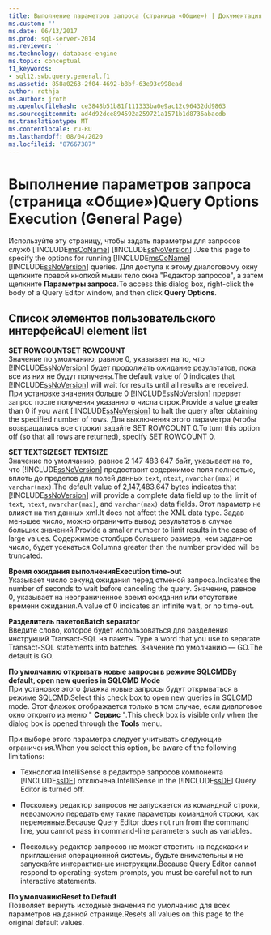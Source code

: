 ```yaml
---
title: Выполнение параметров запроса (страница «Общие») | Документация Майкрософт
ms.custom: ''
ms.date: 06/13/2017
ms.prod: sql-server-2014
ms.reviewer: ''
ms.technology: database-engine
ms.topic: conceptual
f1_keywords:
- sql12.swb.query.general.f1
ms.assetid: 858a0263-2f04-4692-b8bf-63e93c998ead
author: rothja
ms.author: jroth
ms.openlocfilehash: ce3848b51b81f111333ba0e9ac12c96432dd9863
ms.sourcegitcommit: ad4d92dce894592a259721a1571b1d8736abacdb
ms.translationtype: MT
ms.contentlocale: ru-RU
ms.lasthandoff: 08/04/2020
ms.locfileid: "87667387"
---
```

# <a name="query-options-execution-general-page"></a><span data-ttu-id="6d93f-102">Выполнение параметров запроса (страница «Общие»)</span><span class="sxs-lookup"><span data-stu-id="6d93f-102">Query Options Execution (General Page)</span></span>
  <span data-ttu-id="6d93f-103">Используйте эту страницу, чтобы задать параметры для запросов служб [!INCLUDE[msCoName](../includes/msconame-md.md)] [!INCLUDE[ssNoVersion](../includes/ssnoversion-md.md)] .</span><span class="sxs-lookup"><span data-stu-id="6d93f-103">Use this page to specify the options for running [!INCLUDE[msCoName](../includes/msconame-md.md)] [!INCLUDE[ssNoVersion](../includes/ssnoversion-md.md)] queries.</span></span> <span data-ttu-id="6d93f-104">Для доступа к этому диалоговому окну щелкните правой кнопкой мыши тело окна "Редактор запросов", а затем щелкните **Параметры запроса**.</span><span class="sxs-lookup"><span data-stu-id="6d93f-104">To access this dialog box, right-click the body of a Query Editor window, and then click **Query Options**.</span></span>  
  
## <a name="ui-element-list"></a><span data-ttu-id="6d93f-105">Список элементов пользовательского интерфейса</span><span class="sxs-lookup"><span data-stu-id="6d93f-105">UI element list</span></span>  
 <span data-ttu-id="6d93f-106">**SET ROWCOUNT**</span><span class="sxs-lookup"><span data-stu-id="6d93f-106">**SET ROWCOUNT**</span></span>  
 <span data-ttu-id="6d93f-107">Значение по умолчанию, равное 0, указывает на то, что [!INCLUDE[ssNoVersion](../includes/ssnoversion-md.md)] будет продолжать ожидание результатов, пока все из них не будут получены.</span><span class="sxs-lookup"><span data-stu-id="6d93f-107">The default value of 0 indicates that [!INCLUDE[ssNoVersion](../includes/ssnoversion-md.md)] will wait for results until all results are received.</span></span> <span data-ttu-id="6d93f-108">При установке значения больше 0 [!INCLUDE[ssNoVersion](../includes/ssnoversion-md.md)] прервет запрос после получения указанного числа строк.</span><span class="sxs-lookup"><span data-stu-id="6d93f-108">Provide a value greater than 0 if you want [!INCLUDE[ssNoVersion](../includes/ssnoversion-md.md)] to halt the query after obtaining the specified number of rows.</span></span> <span data-ttu-id="6d93f-109">Для выключения этого параметра (чтобы возвращались все строки) задайте SET ROWCOUNT 0.</span><span class="sxs-lookup"><span data-stu-id="6d93f-109">To turn this option off (so that all rows are returned), specify SET ROWCOUNT 0.</span></span>  
  
 <span data-ttu-id="6d93f-110">**SET TEXTSIZE**</span><span class="sxs-lookup"><span data-stu-id="6d93f-110">**SET TEXTSIZE**</span></span>  
 <span data-ttu-id="6d93f-111">Значение по умолчанию, равное 2 147 483 647 байт, указывает на то, что [!INCLUDE[ssNoVersion](../includes/ssnoversion-md.md)] предоставит содержимое поля полностью, вплоть до пределов для полей данных `text`, `ntext`, `nvarchar(max)` и `varchar(max)`.</span><span class="sxs-lookup"><span data-stu-id="6d93f-111">The default value of 2,147,483,647 bytes indicates that [!INCLUDE[ssNoVersion](../includes/ssnoversion-md.md)] will provide a complete data field up to the limit of `text`, `ntext`, `nvarchar(max)`, and `varchar(max)` data fields.</span></span> <span data-ttu-id="6d93f-112">Этот параметр не влияет на тип данных xml.</span><span class="sxs-lookup"><span data-stu-id="6d93f-112">It does not affect the XML data type.</span></span> <span data-ttu-id="6d93f-113">Задав меньшее число, можно ограничить вывод результатов в случае больших значений.</span><span class="sxs-lookup"><span data-stu-id="6d93f-113">Provide a smaller number to limit results in the case of large values.</span></span> <span data-ttu-id="6d93f-114">Содержимое столбцов большего размера, чем заданное число, будет усекаться.</span><span class="sxs-lookup"><span data-stu-id="6d93f-114">Columns greater than the number provided will be truncated.</span></span>  
  
 <span data-ttu-id="6d93f-115">**Время ожидания выполнения**</span><span class="sxs-lookup"><span data-stu-id="6d93f-115">**Execution time-out**</span></span>  
 <span data-ttu-id="6d93f-116">Указывает число секунд ожидания перед отменой запроса.</span><span class="sxs-lookup"><span data-stu-id="6d93f-116">Indicates the number of seconds to wait before canceling the query.</span></span> <span data-ttu-id="6d93f-117">Значение, равное 0, указывает на неограниченное время ожидания или отсутствие времени ожидания.</span><span class="sxs-lookup"><span data-stu-id="6d93f-117">A value of 0 indicates an infinite wait, or no time-out.</span></span>  
  
 <span data-ttu-id="6d93f-118">**Разделитель пакетов**</span><span class="sxs-lookup"><span data-stu-id="6d93f-118">**Batch separator**</span></span>  
 <span data-ttu-id="6d93f-119">Введите слово, которое будет использоваться для разделения инструкций Transact-SQL на пакеты.</span><span class="sxs-lookup"><span data-stu-id="6d93f-119">Type a word that you use to separate Transact-SQL statements into batches.</span></span> <span data-ttu-id="6d93f-120">Значение по умолчанию — GO.</span><span class="sxs-lookup"><span data-stu-id="6d93f-120">The default is GO.</span></span>  
  
 <span data-ttu-id="6d93f-121">**По умолчанию открывать новые запросы в режиме SQLCMD**</span><span class="sxs-lookup"><span data-stu-id="6d93f-121">**By default, open new queries in SQLCMD Mode**</span></span>  
 <span data-ttu-id="6d93f-122">При установке этого флажка новые запросы будут открываться в режиме SQLCMD.</span><span class="sxs-lookup"><span data-stu-id="6d93f-122">Select this check box to open new queries in SQLCMD mode.</span></span> <span data-ttu-id="6d93f-123">Этот флажок отображается только в том случае, если диалоговое окно открыто из меню " **Сервис** ".</span><span class="sxs-lookup"><span data-stu-id="6d93f-123">This check box is visible only when the dialog box is opened through the **Tools** menu.</span></span>  
  
 <span data-ttu-id="6d93f-124">При выборе этого параметра следует учитывать следующие ограничения.</span><span class="sxs-lookup"><span data-stu-id="6d93f-124">When you select this option, be aware of the following limitations:</span></span>  
  
-   <span data-ttu-id="6d93f-125">Технология IntelliSense в редакторе запросов компонента [!INCLUDE[ssDE](../includes/ssde-md.md)] отключена.</span><span class="sxs-lookup"><span data-stu-id="6d93f-125">IntelliSense in the [!INCLUDE[ssDE](../includes/ssde-md.md)] Query Editor is turned off.</span></span>  
  
-   <span data-ttu-id="6d93f-126">Поскольку редактор запросов не запускается из командной строки, невозможно передать ему такие параметры командной строки, как переменные.</span><span class="sxs-lookup"><span data-stu-id="6d93f-126">Because Query Editor does not run from the command line, you cannot pass in command-line parameters such as variables.</span></span>  
  
-   <span data-ttu-id="6d93f-127">Поскольку редактор запросов не может ответить на подсказки и приглашения операционной системы, будьте внимательны и не запускайте интерактивные инструкции.</span><span class="sxs-lookup"><span data-stu-id="6d93f-127">Because Query Editor cannot respond to operating-system prompts, you must be careful not to run interactive statements.</span></span>  
  
 <span data-ttu-id="6d93f-128">**По умолчанию**</span><span class="sxs-lookup"><span data-stu-id="6d93f-128">**Reset to Default**</span></span>  
 <span data-ttu-id="6d93f-129">Позволяет вернуть исходные значения по умолчанию для всех параметров на данной странице.</span><span class="sxs-lookup"><span data-stu-id="6d93f-129">Resets all values on this page to the original default values.</span></span>  
  
  
